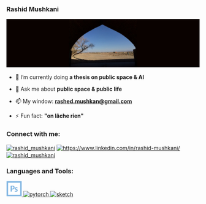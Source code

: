

### Rashid Mushkani 

![logo](https://github.com/rsdmu/rsdmu/blob/main/herat-malan_bridge_2016.jpeg)

- 🌱 I’m currently doing **a thesis on public space & AI**

- 💬 Ask me about **public space & public life**

- 📫 My window: **rashed.mushkan@gmail.com**

- ⚡ Fun fact: **"on lâche rien"**

<h3 align="left">Connect with me:</h3>
<p align="left">
<a href="https://twitter.com/rashid_mushkani" target="blank"><img align="center" src="https://raw.githubusercontent.com/rahuldkjain/github-profile-readme-generator/master/src/images/icons/Social/twitter.svg" alt="rashid_mushkani" height="30" width="40" /></a>
<a href="https://linkedin.com/in/https://www.linkedin.com/in/rashid-mushkani-933816a2/" target="blank"><img align="center" src="https://raw.githubusercontent.com/rahuldkjain/github-profile-readme-generator/master/src/images/icons/Social/linked-in-alt.svg" alt="https://www.linkedin.com/in/rashid-mushkani/" height="30" width="40" /></a>
<a href="https://instagram.com/rashid_mushkani" target="blank"><img align="center" src="https://raw.githubusercontent.com/rahuldkjain/github-profile-readme-generator/master/src/images/icons/Social/instagram.svg" alt="rashid_mushkani" height="30" width="40" /></a>
</p>

<h3 align="left">Languages and Tools:</h3>
<p align="left"> <a href="https://www.photoshop.com/en" target="_blank" rel="noreferrer"> <img src="https://raw.githubusercontent.com/devicons/devicon/master/icons/photoshop/photoshop-line.svg" alt="photoshop" width="40" height="40"/> </a> <a href="https://pytorch.org/" target="_blank" rel="noreferrer"> <img src="https://www.vectorlogo.zone/logos/pytorch/pytorch-icon.svg" alt="pytorch" width="40" height="40"/> </a> <a href="https://www.sketch.com/" target="_blank" rel="noreferrer"> <img src="https://www.vectorlogo.zone/logos/sketchapp/sketchapp-icon.svg" alt="sketch" width="40" height="40"/> </a> </p>
